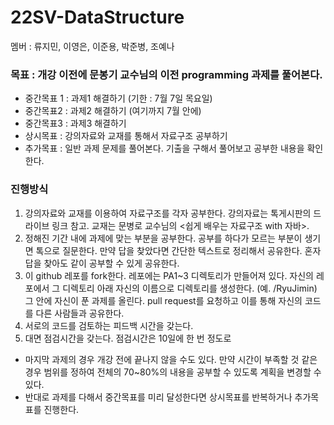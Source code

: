 # 22SV-DataStructure

멤버 : 류지민, 이영은, 이준용, 박준병, 조예나

### 목표 : 개강 이전에 문봉기 교수님의 이전 programming 과제를 풀어본다.

- 중간목표 1 : 과제1 해결하기 (기한 : 7월 7일 목요일)
- 중간목표2 : 과제2 해결하기 (여기까지 7월 안에)
- 중간목표3 : 과제3 해결하기
- 상시목표 : 강의자료와 교재를 통해서 자료구조 공부하기
- 추가목표 : 일반 과제 문제를 풀어본다. 기출을 구해서 풀어보고 공부한 내용을 확인한다.

### 진행방식

1. 강의자료와 교재를 이용하여 자료구조를 각자 공부한다. 강의자료는 톡게시판의 드라이브 링크 참고. 교재는 문병로 교수님의 <쉽게 배우는 자료구조 with 자바>.
2. 정해진 기간 내에 과제에 맞는 부분을 공부한다. 공부를 하다가 모르는 부분이 생기면 톡으로 질문한다. 만약 답을 찾았다면 간단한 텍스트로 정리해서 공유한다. 혼자 답을 찾아도 같이 공부할 수 있게 공유한다.
3. 이 github 레포를 fork한다. 레포에는 PA1~3 디렉토리가 만들어져 있다. 자신의 레포에서 그 디렉토리 아래 자신의 이름으로 디렉토리를 생성한다. (예. /RyuJimin) 그 안에 자신이 푼 과제를 올린다. pull request를 요청하고 이를 통해 자신의 코드를 다른 사람들과 공유한다.
4. 서로의 코드를 검토하는 피드백 시간을 갖는다.
5. 대면 점검시간을 갖는다. 점검시간은 10일에 한 번 정도로

- 마지막 과제의 경우 개강 전에 끝나지 않을 수도 있다. 만약 시간이 부족할 것 같은 경우 범위를 정하여 전체의 70~80%의 내용을 공부할 수 있도록 계획을 변경할 수 있다.
- 반대로 과제를 다해서 중간목표를 미리 달성한다면 상시목표를 반복하거나 추가목표를 진행한다.
